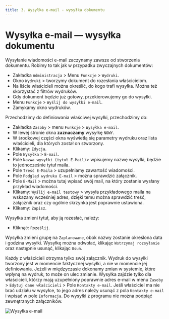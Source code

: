 ```yaml
---
title: 3. Wysyłka e-mail - wysyłka dokumentu
---
```


# Wysyłka e-mail — wysyłka dokumentu

Wysyłanie wiadomości e-mail zaczynamy zawsze od stworzenia dokumentu. Robimy to tak jak w przypadku zwyczajnych dokumentów:

- Zakładka `Administracja` > Menu `Funkcje` > `Wydruki`.
- Okno `Wydruki` > tworzymy dokument do rozesłania właścicielom.
- Na liście właścicieli można określić, do kogo trafi wysyłka. Można też skorzystać z filtrów wydruków.
- Gdy dokument będzie już gotowy, przekierowujemy go do wysyłki.
- Menu `Funkcje` > `Wyślij do wysyłki e-mail`.
- Zamykamy okno wydruków.

Przechodzimy do definiowania właściwej wysyłki, przechodzimy do:

- Zakładka `Zasoby` > menu `Funkcje` > `Wysyłka e-mail`.
- W lewej stronie okna **zaznaczamy** wysyłkę `NOWY`.
- W środkowej części okna wyświetlą się parametry wydruku oraz lista właścicieli, dla których został on stworzony.
- Klikamy: `Edycja`.
- Pole `Wysyłka` > `E-mail`.
- Pole `Nazwa wysyłki (tytuł E-Mail)`> wpisujemy nazwę wysyłki, będzie to jednocześnie tytuł maila.
- Pole `Treść E-Maila` > uzupełniamy zawartość wiadomości.
- Pole `Podgląd wydruku E-mail` > można sprawdzić załącznik.
- Pole `E-Mail` > można tutaj wpisać swój mail, na który zostanie wysłany przykład wiadomości.
- Klikamy: `Wyślij e-mail testowy` > wysyła przykładowego maila na wskazany wcześniej adres, dzięki temu można sprawdzić treść, załącznik oraz czy ogólnie skrzynka jest poprawnie ustawiona.
- Klikamy: `Zapisz`.

Wysyłka zmieni tytuł, aby ją rozesłać, należy:

- Kliknąć: `Roześlij`.

Wysyłka zmieni grupę na `Zaplanowane`, obok nazwy zostanie określona data i godzina wysyłki. Wysyłkę można odwołać, klikając `Wstrzymaj rozsyłanie` oraz następnie usunąć, klikając `Usuń`.

Każdy z właścicieli otrzyma tylko swój załącznik. Wydruk do wysyłki tworzony jest w momencie faktycznej wysyłki, a nie w momencie jej definiowania. Jeżeli w międzyczasie dokonamy zmian w systemie, które wpłyną na wydruk, to może on ulec zmianie. Wysyłka zajdzie tylko dla właścicieli, którzy mają uzupełniony poprawnie adres e-mail w menu `Zasoby` > `Edytuj dane właścicieli` > Pole `Kontakty e-mail`. Jeśli właściciel ma nie brać udziału w wysyłce, to jego adres należy usunąć z pola `Kontakty e-mail` i wpisać w pole `Informacja`. Do wysyłki z programu nie można podpiąć zewnętrznych załączników.

![Wysyłka e-mail](wysylkaemail.gif)